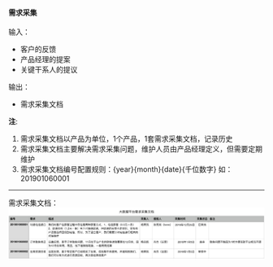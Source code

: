 #### 需求采集

输入：
* 客户的反馈
* 产品经理的提案
* 关键干系人的提议

输出：
* 需求采集文档

**注**: 
1. 需求采集文档以产品为单位，1个产品，1套需求采集文档，记录历史
2. 需求采集文档主要解决需求采集问题，维护人员由产品经理定义，但需要定期维护
3. 需求采集文档编号配置规则：{year}{month}{date}{千位数字} 如：201901060001
    
---

需求采集文档：
![](/assets/requirement_acquire.png)




